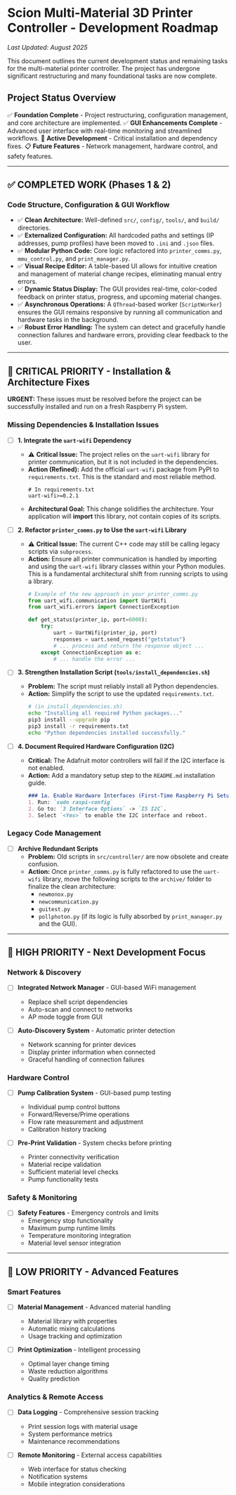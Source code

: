 # Scion Multi-Material 3D Printer Controller - Development Roadmap

*Last Updated: August 2025*

This document outlines the current development status and remaining tasks for the multi-material printer controller. The project has undergone significant restructuring and many foundational tasks are now complete.

## Project Status Overview

✅ **Foundation Complete** - Project restructuring, configuration management, and core architecture are implemented.
✅ **GUI Enhancements Complete** - Advanced user interface with real-time monitoring and streamlined workflows.
🔧 **Active Development** - Critical installation and dependency fixes.
📋 **Future Features** - Network management, hardware control, and safety features.

---

## ✅ COMPLETED WORK (Phases 1 & 2)


### Code Structure, Configuration & GUI Workflow
- ✅ **Clean Architecture:** Well-defined `src/`, `config/`, `tools/`, and `build/` directories.
- ✅ **Externalized Configuration:** All hardcoded paths and settings (IP addresses, pump profiles) have been moved to `.ini` and `.json` files.
- ✅ **Modular Python Code:** Core logic refactored into `printer_comms.py`, `mmu_control.py`, and `print_manager.py`.
- ✅ **Visual Recipe Editor:** A table-based UI allows for intuitive creation and management of material change recipes, eliminating manual entry errors.
- ✅ **Dynamic Status Display:** The GUI provides real-time, color-coded feedback on printer status, progress, and upcoming material changes.
- ✅ **Asynchronous Operations:** A `QThread`-based worker (`ScriptWorker`) ensures the GUI remains responsive by running all communication and hardware tasks in the background.
- ✅ **Robust Error Handling:** The system can detect and gracefully handle connection failures and hardware errors, providing clear feedback to the user.

---

## 🚨 CRITICAL PRIORITY - Installation & Architecture Fixes

**URGENT:** These issues must be resolved before the project can be successfully installed and run on a fresh Raspberry Pi system.

### Missing Dependencies & Installation Issues
- [ ] **1. Integrate the `uart-wifi` Dependency**
    -   ⚠️ **Critical Issue:** The project relies on the `uart-wifi` library for printer communication, but it is not included in the dependencies.
    -   **Action (Refined):** Add the official `uart-wifi` package from PyPI to `requirements.txt`. This is the standard and most reliable method.
        ```
        # In requirements.txt
        uart-wifi>=0.2.1
        ```
    -   **Architectural Goal:** This change solidifies the architecture. Your application will **import** this library, not contain copies of its scripts.

- [ ] **2. Refactor `printer_comms.py` to Use the `uart-wifi` Library**
    -   ⚠️ **Critical Issue:** The current C++ code may still be calling legacy scripts via `subprocess`.
    -   **Action:** Ensure all printer communication is handled by importing and using the `uart-wifi` library classes within your Python modules. This is a fundamental architectural shift from running scripts to using a library.
        ```python
        # Example of the new approach in your printer_comms.py
        from uart_wifi.communication import UartWifi
        from uart_wifi.errors import ConnectionException

        def get_status(printer_ip, port=6000):
            try:
                uart = UartWifi(printer_ip, port)
                responses = uart.send_request("getstatus")
                # ... process and return the response object ...
            except ConnectionException as e:
                # ... handle the error ...
        ```

- [ ] **3. Strengthen Installation Script (`tools/install_dependencies.sh`)**
    -   **Problem:** The script must reliably install all Python dependencies.
    -   **Action:** Simplify the script to use the updated `requirements.txt`.
        ```bash
        # (in install_dependencies.sh)
        echo "Installing all required Python packages..."
        pip3 install --upgrade pip
        pip3 install -r requirements.txt
        echo "Python dependencies installed successfully."
        ```

- [ ] **4. Document Required Hardware Configuration (I2C)**
    -   **Critical:** The Adafruit motor controllers will fail if the I2C interface is not enabled.
    -   **Action:** Add a mandatory setup step to the `README.md` installation guide.
        ```markdown
        ### 1a. Enable Hardware Interfaces (First-Time Raspberry Pi Setup)
        1. Run: `sudo raspi-config`
        2. Go to: `3 Interface Options` -> `I5 I2C`.
        3. Select `<Yes>` to enable the I2C interface and reboot.
        ```

### Legacy Code Management
- [ ] **Archive Redundant Scripts**
    -   **Problem:** Old scripts in `src/controller/` are now obsolete and create confusion.
    -   **Action:** Once `printer_comms.py` is fully refactored to use the `uart-wifi` library, move the following scripts to the `archive/` folder to finalize the clean architecture:
        -   `newmonox.py`
        -   `newcommunication.py`
        -   `guitest.py`
        -   `pollphoton.py` (if its logic is fully absorbed by `print_manager.py` and the GUI).

---

## 🔧 HIGH PRIORITY - Next Development Focus

### Network & Discovery
- [ ] **Integrated Network Manager** - GUI-based WiFi management
  - Replace shell script dependencies
  - Auto-scan and connect to networks
  - AP mode toggle from GUI

- [ ] **Auto-Discovery System** - Automatic printer detection
  - Network scanning for printer devices
  - Display printer information when connected
  - Graceful handling of connection failures

### Hardware Control
- [ ] **Pump Calibration System** - GUI-based pump testing
  - Individual pump control buttons
  - Forward/Reverse/Prime operations
  - Flow rate measurement and adjustment
  - Calibration history tracking

- [ ] **Pre-Print Validation** - System checks before printing
  - Printer connectivity verification
  - Material recipe validation  
  - Sufficient material level checks
  - Pump functionality tests

### Safety & Monitoring
- [ ] **Safety Features** - Emergency controls and limits
  - Emergency stop functionality
  - Maximum pump runtime limits
  - Temperature monitoring integration
  - Material level sensor integration

---

## 🚀 LOW PRIORITY - Advanced Features

### Smart Features
- [ ] **Material Management** - Advanced material handling
  - Material library with properties
  - Automatic mixing calculations
  - Usage tracking and optimization

- [ ] **Print Optimization** - Intelligent processing
  - Optimal layer change timing
  - Waste reduction algorithms
  - Quality prediction

### Analytics & Remote Access
- [ ] **Data Logging** - Comprehensive session tracking
  - Print session logs with material usage
  - System performance metrics
  - Maintenance recommendations

- [ ] **Remote Monitoring** - External access capabilities
  - Web interface for status checking
  - Notification systems
  - Mobile integration considerations
